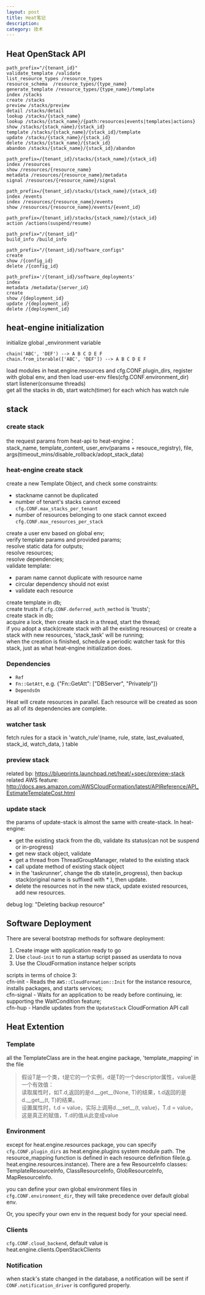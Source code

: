 ```yaml
---
layout: post
title: Heat笔记
description: 
category: 技术
---
```

  
## Heat OpenStack API  
  
    path_prefix="/{tenant_id}"
    validate_template /validate
    list_resource_types /resource_types
    resource_schema  /resource_types/{type_name}
    generate_template /resource_types/{type_name}/template
    index /stacks
    create /stacks
    preview /stacks/preview
    detail /stacks/detail
    lookup /stacks/{stack_name}
    lookup /stacks/{stack_name}/{path:resources|events|templates|actions}
    show /stacks/{stack_name}/{stack_id}
    template /stacks/{stack_name}/{stack_id}/template
    update /stacks/{stack_name}/{stack_id}
    delete /stacks/{stack_name}/{stack_id}
    abandon /stacks/{stack_name}/{stack_id}/abandon

    path_prefix=/{tenant_id}/stacks/{stack_name}/{stack_id}
    index /resources
    show /resources/{resource_name}
    metadata /resources/{resource_name}/metadata
    signal /resources/{resource_name}/signal

    path_prefix=/{tenant_id}/stacks/{stack_name}/{stack_id}
    index /events
    index /resources/{resource_name}/events
    show /resources/{resource_name}/events/{event_id}

    path_prefix=/{tenant_id}/stacks/{stack_name}/{stack_id}
    action /actions(suspend/resume)

    path_prefix="/{tenant_id}"
    build_info /build_info

    path_prefix="/{tenant_id}/software_configs"
    create 
    show /{config_id}
    delete /{config_id}

    path_prefix='/{tenant_id}/software_deployments'
    index
    metadata /metadata/{server_id}
    create
    show /{deployment_id}
    update /{deployment_id}
    delete /{deployment_id}
  
## heat-engine initialization  
initialize global \_environment variable  
  
    chain('ABC', 'DEF') --> A B C D E F
    chain.from_iterable(['ABC', 'DEF']) --> A B C D E F 
  
load modules in heat.engine.resources and cfg.CONF.plugin\_dirs, register with global env, and then load user-env files(cfg.CONF.environment\_dir)  
start listener(consume threads)  
get all the stacks in db, start watch(timer) for each which has watch rule  

## stack
### create stack  
the request params from heat-api to heat-engine：  
stack\_name, template\_content, user\_env(params + resouce\_registry), file, args(timeout\_mins/disable\_rollback/adopt\_stack\_data)  
  
### heat-engine create stack  
create a new Template Object, and check some constraints:  
  
* stackname cannot be duplicated  
* number of tenant's stacks cannot exceed `cfg.CONF.max_stacks_per_tenant`  
* number of resources belonging to one stack cannot exceed `cfg.CONF.max_resources_per_stack`  
  
create a user env based on global env;  
verify template params and provided params;  
resolve static data for outputs;  
resolve resources;  
resolve dependencies;  
validate template:  
  
* param name cannot duplicate with resource name  
* circular dependency should not exist  
* validate each resource  
  
create template in db;  
create trusts if `cfg.CONF.deferred_auth_method` is 'trusts';  
create stack in db;  
acquire a lock, then create stack in a thread, start the thread;  
if you adopt a stack(create stack with all the existing resources) or create a stack with new resources, 'stack\_task' will be running;  
when the creation is finished, schedule a periodic watcher task for this stack, just as what heat-engine initialization does.  

### Dependencies

* `Ref `
* `Fn::GetAtt`, e.g. {"Fn::GetAtt": ["DBServer", "PrivateIp"]}
* `DependsOn`

Heat will create resources in parallel. Each resource will be created as soon as all of its dependencies are complete.
  
### watcher task  
fetch rules for a stack in 'watch\_rule'(name, rule, state, last\_evaluated, stack\_id, watch\_data, ) table

### preview stack
related bp: <https://blueprints.launchpad.net/heat/+spec/preview-stack>  
related AWS feature: <http://docs.aws.amazon.com/AWSCloudFormation/latest/APIReference/API_EstimateTemplateCost.html>

### update stack
the params of update-stack is almost the same with create-stack. In heat-engine:

* get the existing stack from the db, validate its status(can not be suspend or in-progress)
* get new stack object, validate
* get a thread from ThreadGroupManager, related to the existing stack
* call update method of existing stack object
* in the 'taskrunner',  change the db state(in_progress), then backup stack(original name is suffixed with \* ), then update.
* delete the resources not in the new stack, update existed resources, add new resources. 

debug log: "Deleting backup resource"

## Software Deployment
There are several bootstrap methods for software deployment:   
1. Create image with application ready to go  
2. Use `cloud-init` to run a startup script passed as userdata to nova  
3. Use the CloudFormation instance helper scripts

scripts in terms of choice 3:  
cfn-init - Reads the `AWS::CloudFormation::Init` for the instance resource, installs packages, and starts services;  
cfn-signal - Waits for an application to be ready before continuing, ie: supporting the WaitCondition feature;  
cfn-hup - Handle updates from the `UpdateStack` CloudFormation API call
  
## Heat Extention  
### Template   
all the TemplateClass are in the heat.engine package, 'template\_mapping' in the file  
>假设T是一个类，t是它的一个实例，d是T的一个descriptor属性，value是一个有效值：  
>读取属性时，如T.d,返回的是d.\_\_get\_\_(None, T)的结果，t.d返回的是d.\_\_get\_\_(t, T)的结果。  
>设置属性时，t.d = value，实际上调用d.\_\_set\_\_(t, value)，T.d = value，这是真正的赋值，T.d的值从此变成value  
  
### Environment
except for heat.engine.resources package, you can specify `cfg.CONF.plugin_dirs` as heat.engine.plugins system module path. The resource\_mapping function is defined in each resource definition file(e.g. heat.engine.resources.instance). There are a few ResourceInfo classes: TemplateResourceInfo, ClassResourceInfo, GlobResourceInfo, MapResourceInfo. 

you can define your own global environment files in `cfg.CONF.environment_dir`, they will take precedence over default global env.

Or, you specify your own env in the request body for your special need.

### Clients  
`cfg.CONF.cloud_backend`, default value is heat.engine.clients.OpenStackClients 

### Notification
when stack's state changed in the database, a notification will be sent if `CONF.notification_driver` is configured properly.